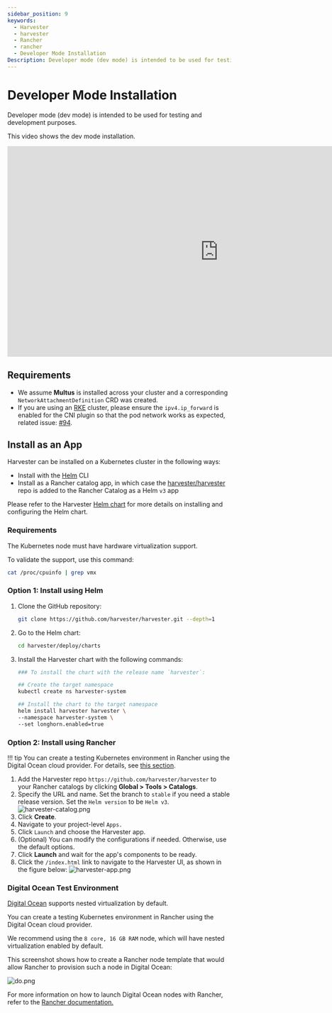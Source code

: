 ```yaml
---
sidebar_position: 9
keywords:
  - Harvester
  - harvester
  - Rancher
  - rancher
  - Developer Mode Installation
Description: Developer mode (dev mode) is intended to be used for testing and development purposes.
---
```


# Developer Mode Installation

Developer mode (dev mode) is intended to be used for testing and development purposes.

This video shows the dev mode installation.

<iframe width="950" height="475" src="https://www.youtube.com/embed/TG0GaAD_6J4" title="YouTube video player" frameborder="0" allow="accelerometer; autoplay; clipboard-write; encrypted-media; gyroscope; picture-in-picture" allowfullscreen></iframe>

## Requirements

- We assume **Multus** is installed across your cluster and a corresponding `NetworkAttachmentDefinition` CRD was created.
- If you are using an [RKE](https://rancher.com/docs/rke/latest/en/) cluster, please ensure the `ipv4.ip_forward` is enabled for the CNI plugin so that the pod network works as expected, related issue: [#94](https://github.com/harvester/harvester/issues/94).

## Install as an App

Harvester can be installed on a Kubernetes cluster in the following ways:

- Install with the [Helm](https://helm.sh/) CLI
- Install as a Rancher catalog app, in which case the [harvester/harvester](https://github.com/harvester/harvester) repo is added to the Rancher Catalog as a Helm `v3` app

Please refer to the Harvester [Helm chart](https://github.com/harvester/harvester/blob/master/deploy/charts/harvester/README.md) for more details on installing and configuring the Helm chart.

### Requirements

The Kubernetes node must have hardware virtualization support.

To validate the support, use this command:

```bash
cat /proc/cpuinfo | grep vmx
```

### Option 1: Install using Helm

1. Clone the GitHub repository:

   ```bash
   git clone https://github.com/harvester/harvester.git --depth=1
   ```

1. Go to the Helm chart:

   ```bash
   cd harvester/deploy/charts
   ```

1. Install the Harvester chart with the following commands:

   ```bash
   ### To install the chart with the release name `harvester`:

   ## Create the target namespace
   kubectl create ns harvester-system

   ## Install the chart to the target namespace
   helm install harvester harvester \
   --namespace harvester-system \
   --set longhorn.enabled=true
   ```

### Option 2: Install using Rancher

!!! tip
      You can create a testing Kubernetes environment in Rancher using the Digital Ocean cloud provider. For details, see [this section](#digital-ocean-test-environment).

1. Add the Harvester repo `https://github.com/harvester/harvester` to your Rancher catalogs by clicking **Global > Tools > Catalogs**.
1. Specify the URL and name. Set the branch to `stable` if you need a stable release version. Set the `Helm version` to be `Helm v3`.
   ![harvester-catalog.png](harvester-catalog.png)
1. Click **Create**.
1. Navigate to your project-level `Apps.`
1. Click `Launch` and choose the Harvester app.
1. (Optional) You can modify the configurations if needed. Otherwise, use the default options.
1. Click **Launch** and wait for the app's components to be ready.
1. Click the `/index.html` link to navigate to the Harvester UI, as shown in the figure below:
   ![harvester-app.png](harvester-app.png)

### Digital Ocean Test Environment

[Digital Ocean](https://www.digitalocean.com/) supports nested virtualization by default.

You can create a testing Kubernetes environment in Rancher using the Digital Ocean cloud provider.

We recommend using the `8 core, 16 GB RAM` node, which will have nested virtualization enabled by default.

This screenshot shows how to create a Rancher node template that would allow Rancher to provision such a node in Digital Ocean:

![do.png](do.png)

For more information on how to launch Digital Ocean nodes with Rancher, refer to the [Rancher documentation.](https://rancher.com/docs/rancher/v2.x/en/cluster-provisioning/rke-clusters/node-pools/digital-ocean/)
